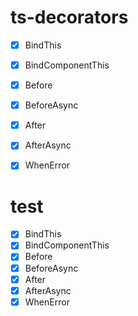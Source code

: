 # ts-decorators

* [x] BindThis
* [x] BindComponentThis
* [x] Before
* [x] BeforeAsync
* [x] After
* [x] AfterAsync
* [x] WhenError



# test

- [x] BindThis
- [x] BindComponentThis
- [x] Before
- [x] BeforeAsync
- [x] After
- [x] AfterAsync
- [x] WhenError
